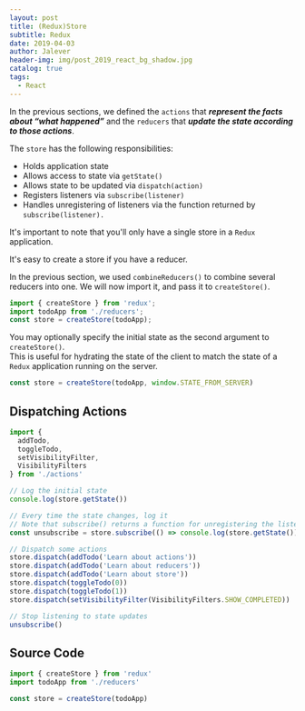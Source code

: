 ```yaml
---
layout: post
title: (Redux)Store
subtitle: Redux
date: 2019-04-03
author: Jalever
header-img: img/post_2019_react_bg_shadow.jpg
catalog: true
tags:
  - React
---
```


In the previous sections, we defined the `actions` that ***represent the facts about “what happened”*** and the `reducers` that ***update the state according to those actions***.

The `store` has the following responsibilities:
- Holds application state
- Allows access to state via `getState()`
- Allows state to be updated via `dispatch(action)`
- Registers listeners via `subscribe(listener)`
- Handles unregistering of listeners via the function returned by `subscribe(listener).`

It's important to note that you'll only have a single store in a `Redux` application.<br>

It's easy to create a store if you have a reducer.<br>

In the previous section, we used `combineReducers()` to combine several reducers into one. We will now import it, and pass it to `createStore()`.<br>

```javascript
import { createStore } from 'redux';
import todoApp from './reducers';
const store = createStore(todoApp);
```

You may optionally specify the initial state as the second argument to `createStore()`.<br>
This is useful for hydrating the state of the client to match the state of a `Redux` application running on the server.<br>
```javascript
const store = createStore(todoApp, window.STATE_FROM_SERVER)
```

## Dispatching Actions
```javascript
import {
  addTodo,
  toggleTodo,
  setVisibilityFilter,
  VisibilityFilters
} from './actions'

// Log the initial state
console.log(store.getState())

// Every time the state changes, log it
// Note that subscribe() returns a function for unregistering the listener
const unsubscribe = store.subscribe(() => console.log(store.getState()))

// Dispatch some actions
store.dispatch(addTodo('Learn about actions'))
store.dispatch(addTodo('Learn about reducers'))
store.dispatch(addTodo('Learn about store'))
store.dispatch(toggleTodo(0))
store.dispatch(toggleTodo(1))
store.dispatch(setVisibilityFilter(VisibilityFilters.SHOW_COMPLETED))

// Stop listening to state updates
unsubscribe()
```

## Source Code
```javascript
import { createStore } from 'redux'
import todoApp from './reducers'

const store = createStore(todoApp)
```
